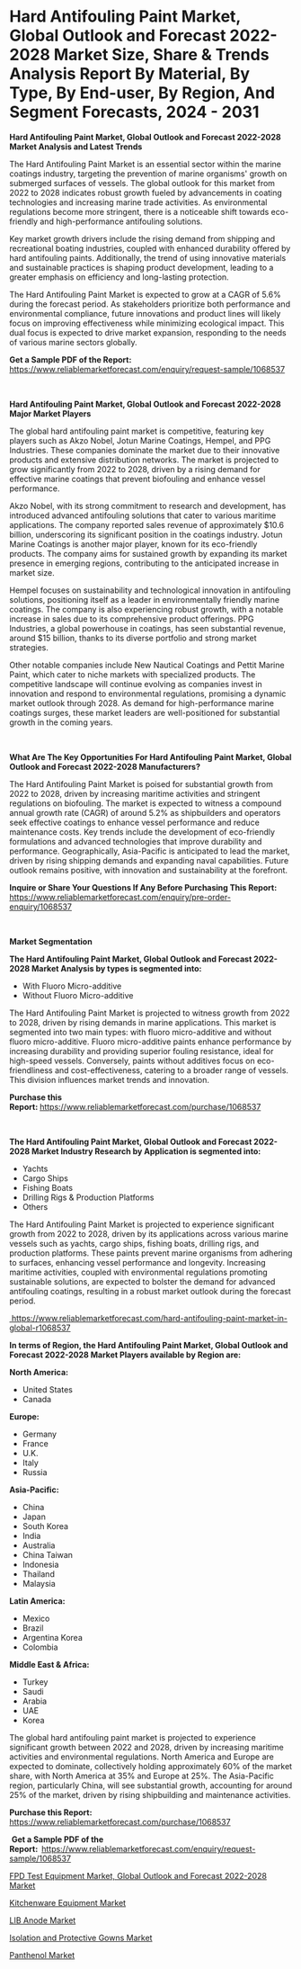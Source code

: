 <p><h1>Hard Antifouling Paint Market, Global Outlook and Forecast 2022-2028 Market Size, Share & Trends Analysis Report By Material, By Type, By End-user, By Region, And Segment Forecasts, 2024 - 2031</h1></p><p><strong>Hard Antifouling Paint Market, Global Outlook and Forecast 2022-2028 Market Analysis and Latest Trends</strong></p>
<p><p>The Hard Antifouling Paint Market is an essential sector within the marine coatings industry, targeting the prevention of marine organisms' growth on submerged surfaces of vessels. The global outlook for this market from 2022 to 2028 indicates robust growth fueled by advancements in coating technologies and increasing marine trade activities. As environmental regulations become more stringent, there is a noticeable shift towards eco-friendly and high-performance antifouling solutions.</p><p>Key market growth drivers include the rising demand from shipping and recreational boating industries, coupled with enhanced durability offered by hard antifouling paints. Additionally, the trend of using innovative materials and sustainable practices is shaping product development, leading to a greater emphasis on efficiency and long-lasting protection.</p><p>The Hard Antifouling Paint Market is expected to grow at a CAGR of 5.6% during the forecast period. As stakeholders prioritize both performance and environmental compliance, future innovations and product lines will likely focus on improving effectiveness while minimizing ecological impact. This dual focus is expected to drive market expansion, responding to the needs of various marine sectors globally.</p></p>
<p><strong>Get a Sample PDF of the Report:&nbsp;</strong> <a href="https://www.reliablemarketforecast.com/enquiry/request-sample/1068537">https://www.reliablemarketforecast.com/enquiry/request-sample/1068537</a></p>
<p>&nbsp;</p>
<p><strong>Hard Antifouling Paint Market, Global Outlook and Forecast 2022-2028 Major Market Players</strong></p>
<p><p>The global hard antifouling paint market is competitive, featuring key players such as Akzo Nobel, Jotun Marine Coatings, Hempel, and PPG Industries. These companies dominate the market due to their innovative products and extensive distribution networks. The market is projected to grow significantly from 2022 to 2028, driven by a rising demand for effective marine coatings that prevent biofouling and enhance vessel performance.</p><p>Akzo Nobel, with its strong commitment to research and development, has introduced advanced antifouling solutions that cater to various maritime applications. The company reported sales revenue of approximately $10.6 billion, underscoring its significant position in the coatings industry. Jotun Marine Coatings is another major player, known for its eco-friendly products. The company aims for sustained growth by expanding its market presence in emerging regions, contributing to the anticipated increase in market size.</p><p>Hempel focuses on sustainability and technological innovation in antifouling solutions, positioning itself as a leader in environmentally friendly marine coatings. The company is also experiencing robust growth, with a notable increase in sales due to its comprehensive product offerings. PPG Industries, a global powerhouse in coatings, has seen substantial revenue, around $15 billion, thanks to its diverse portfolio and strong market strategies.</p><p>Other notable companies include New Nautical Coatings and Pettit Marine Paint, which cater to niche markets with specialized products. The competitive landscape will continue evolving as companies invest in innovation and respond to environmental regulations, promising a dynamic market outlook through 2028. As demand for high-performance marine coatings surges, these market leaders are well-positioned for substantial growth in the coming years.</p></p>
<p>&nbsp;</p>
<p><strong>What Are The Key Opportunities For Hard Antifouling Paint Market, Global Outlook and Forecast 2022-2028 Manufacturers?</strong></p>
<p><p>The Hard Antifouling Paint Market is poised for substantial growth from 2022 to 2028, driven by increasing maritime activities and stringent regulations on biofouling. The market is expected to witness a compound annual growth rate (CAGR) of around 5.2% as shipbuilders and operators seek effective coatings to enhance vessel performance and reduce maintenance costs. Key trends include the development of eco-friendly formulations and advanced technologies that improve durability and performance. Geographically, Asia-Pacific is anticipated to lead the market, driven by rising shipping demands and expanding naval capabilities. Future outlook remains positive, with innovation and sustainability at the forefront.</p></p>
<p><strong>Inquire or Share Your Questions If Any Before Purchasing This Report:</strong> <a href="https://www.reliablemarketforecast.com/enquiry/pre-order-enquiry/1068537">https://www.reliablemarketforecast.com/enquiry/pre-order-enquiry/1068537</a></p>
<p>&nbsp;</p>
<p><strong>Market Segmentation</strong></p>
<p><strong>The Hard Antifouling Paint Market, Global Outlook and Forecast 2022-2028 Market Analysis by types is segmented into:</strong></p>
<p><ul><li>With Fluoro Micro-additive</li><li>Without Fluoro Micro-additive</li></ul></p>
<p><p>The Hard Antifouling Paint Market is projected to witness growth from 2022 to 2028, driven by rising demands in marine applications. This market is segmented into two main types: with fluoro micro-additive and without fluoro micro-additive. Fluoro micro-additive paints enhance performance by increasing durability and providing superior fouling resistance, ideal for high-speed vessels. Conversely, paints without additives focus on eco-friendliness and cost-effectiveness, catering to a broader range of vessels. This division influences market trends and innovation.</p></p>
<p><strong>Purchase this Report:&nbsp;</strong><a href="https://www.reliablemarketforecast.com/purchase/1068537">https://www.reliablemarketforecast.com/purchase/1068537</a></p>
<p>&nbsp;</p>
<p><strong>The Hard Antifouling Paint Market, Global Outlook and Forecast 2022-2028 Market Industry Research by Application is segmented into:</strong></p>
<p><ul><li>Yachts</li><li>Cargo Ships</li><li>Fishing Boats</li><li>Drilling Rigs & Production Platforms</li><li>Others</li></ul></p>
<p><p>The Hard Antifouling Paint Market is projected to experience significant growth from 2022 to 2028, driven by its applications across various marine vessels such as yachts, cargo ships, fishing boats, drilling rigs, and production platforms. These paints prevent marine organisms from adhering to surfaces, enhancing vessel performance and longevity. Increasing maritime activities, coupled with environmental regulations promoting sustainable solutions, are expected to bolster the demand for advanced antifouling coatings, resulting in a robust market outlook during the forecast period.</p></p>
<p><a href="https://www.reliablemarketforecast.com/hard-antifouling-paint-market-in-global-r1068537">&nbsp;https://www.reliablemarketforecast.com/hard-antifouling-paint-market-in-global-r1068537</a></p>
<p><strong>In terms of Region, the Hard Antifouling Paint Market, Global Outlook and Forecast 2022-2028 Market Players available by Region are:</strong></p>
<p>
    <p> <strong> North America: </strong>
        <ul>
            <li>United States</li>
            <li>Canada</li>
        </ul>
        </p> 
    <p> <strong> Europe: </strong>
        <ul>
            <li>Germany</li>
            <li>France</li>
            <li>U.K.</li>
            <li>Italy</li>
            <li>Russia</li>
        </ul>
        </p> 
    <p> <strong> Asia-Pacific: </strong>
        <ul>
            <li>China</li>
            <li>Japan</li>
            <li>South Korea</li>
            <li>India</li>
            <li>Australia</li>
            <li>China Taiwan</li>
            <li>Indonesia</li>
            <li>Thailand</li>
            <li>Malaysia</li>
        </ul>
        </p> 
    <p> <strong> Latin America: </strong>
        <ul>
            <li>Mexico</li>
            <li>Brazil</li>
            <li>Argentina Korea</li>
            <li>Colombia</li>
        </ul>
        </p> 
    <p> <strong> Middle East & Africa: </strong>
        <ul>
            <li>Turkey</li>
            <li>Saudi</li>
            <li>Arabia</li>
            <li>UAE</li>
            <li>Korea</li>
        </ul>
    </p>
    </p>
<p><p>The global hard antifouling paint market is projected to experience significant growth between 2022 and 2028, driven by increasing maritime activities and environmental regulations. North America and Europe are expected to dominate, collectively holding approximately 60% of the market share, with North America at 35% and Europe at 25%. The Asia-Pacific region, particularly China, will see substantial growth, accounting for around 25% of the market, driven by rising shipbuilding and maintenance activities.</p></p>
<p><strong>Purchase this Report: </strong><a href="https://www.reliablemarketforecast.com/purchase/1068537">https://www.reliablemarketforecast.com/purchase/1068537</a></p>
<p>&nbsp;<strong>Get a Sample PDF of the Report:&nbsp;&nbsp;</strong><a href="https://www.reliablemarketforecast.com/enquiry/request-sample/1068537">https://www.reliablemarketforecast.com/enquiry/request-sample/1068537</a></p>
<p><strong></strong></p>
<p><p><a href="https://github.com/GroverBarry/Market-Research-Report-List-7/blob/main/fpd-test-equipment-market-global-outlook-and-forecast-2022-2028-market.md">FPD Test Equipment Market, Global Outlook and Forecast 2022-2028 Market</a></p><p><a href="https://medium.com/@cathymaggio_46644/the-kitchenware-equipment-industry-analysis-report-offers-a-comprehensive-and-current-examination-df16b9e936e4">Kitchenware Equipment Market</a></p><p><a href="https://issuu.com/reportprime-2/docs/lib-anode-market-size-2030.pptx_87eb2fc60a4b28">LIB Anode Market</a></p><p><a href="https://www.linkedin.com/pulse/emerging-opportunities-challenges-global-isolation-protective-vcote?trackingId=hCzEvUoVQdiiLg19UHBdJw%3D%3D">Isolation and Protective Gowns Market</a></p><p><a href="https://medium.com/@danielwardb654/the-comprehensive-panthenol-market-research-report-is-essential-for-understanding-current-trends-366c3a5eb906">Panthenol Market</a></p></p>